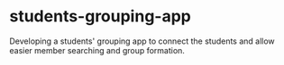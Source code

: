 # students-grouping-app
Developing a students' grouping app to connect the students and allow easier member searching and group formation. 
